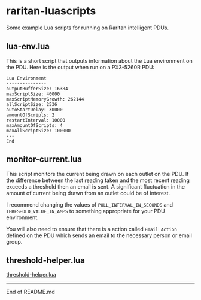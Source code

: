 # raritan-luascripts

Some example Lua scripts for running on Raritan intelligent PDUs.

## lua-env.lua

This is a short script that outputs information about the
Lua environment on the PDU. Here is the output when run
on a PX3-5260R PDU:

```
Lua Environment
---------------
outputBufferSize: 16384
maxScriptSize: 40000
maxScriptMemoryGrowth: 262144
allScriptSize: 2536
autoStartDelay: 30000
amountOfScripts: 2
restartInterval: 10000
maxAmountOfScripts: 4
maxAllScriptSize: 100000
---
End
```

## monitor-current.lua

This script monitors the current being drawn on each outlet on the PDU.
If the difference between the last reading taken and the most recent reading
exceeds a threshold then an email is sent. A significant fluctuation in 
the amount of current being drawn from an outlet could be of interest.

I recommend changing the values of `POLL_INTERVAL_IN_SECONDS` and
`THRESHOLD_VALUE_IN_AMPS` to
something appropriate for your PDU environment.

You will also need to ensure that there is a action called `Email Action` defined
on the PDU which sends an email to the necessary person or email group.

## threshold-helper.lua

[threshold-helper.lua](https://github.com/andycranston/raritan-luascripts/blob/master/README-threshold-helper.md)

----------------------------------------------------

End of README.md
